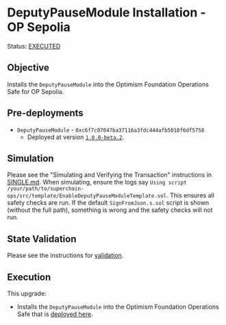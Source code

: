 # DeputyPauseModule Installation - OP Sepolia

Status: [EXECUTED](https://sepolia.etherscan.io/tx/0xdac9f9c25f851ae3b617fe4bef4f87a8a6f8dd5ac59d1e1d34ae18abe38598ed)

## Objective

Installs the `DeputyPauseModule` into the Optimism Foundation Operations Safe for OP Sepolia.

## Pre-deployments

- `DeputyPauseModule` - `0xc6f7c07047ba37116a3fdc444afb5018f6df5758`
  - Deployed at version [`1.0.0-beta.2`](https://github.com/ethereum-optimism/optimism/blob/cf7a37b6b9f46e259b4ecf5c709f465f63a5e0fd/packages/contracts-bedrock/src/safe/DeputyPauseModule.sol#L90).

## Simulation

Please see the "Simulating and Verifying the Transaction" instructions in [SINGLE.md](../../../SINGLE.md).
When simulating, ensure the logs say `Using script /your/path/to/superchain-ops/src/template/EnableDeputyPauseModuleTemplate.sol`.
This ensures all safety checks are run. If the default `SignFromJson.s.sol` script is shown (without the full path), something is wrong and the safety checks will not run.

## State Validation

Please see the instructions for [validation](./VALIDATION.md).

## Execution

This upgrade:

- Installs the `DeputyPauseModule` into the Optimism Foundation Operations Safe that is [deployed here](https://sepolia.etherscan.io/address/0xc6f7c07047ba37116a3fdc444afb5018f6df5758#code).
